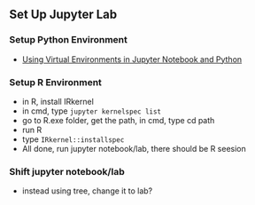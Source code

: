 ## Set Up Jupyter Lab

### Setup Python Environment
* [Using Virtual Environments in Jupyter Notebook and Python](https://janakiev.com/blog/jupyter-virtual-envs/)

### Setup R Environment
* in R, install IRkernel
* in cmd, type ```jupyter kernelspec list```
* go to R.exe folder, get the path, in cmd, type cd path
* run R
* type ```IRkernel::installspec```
* All done, run jupyter notebook/lab, there should be R seesion

### Shift jupyter notebook/lab
* instead using tree, change it to lab?
